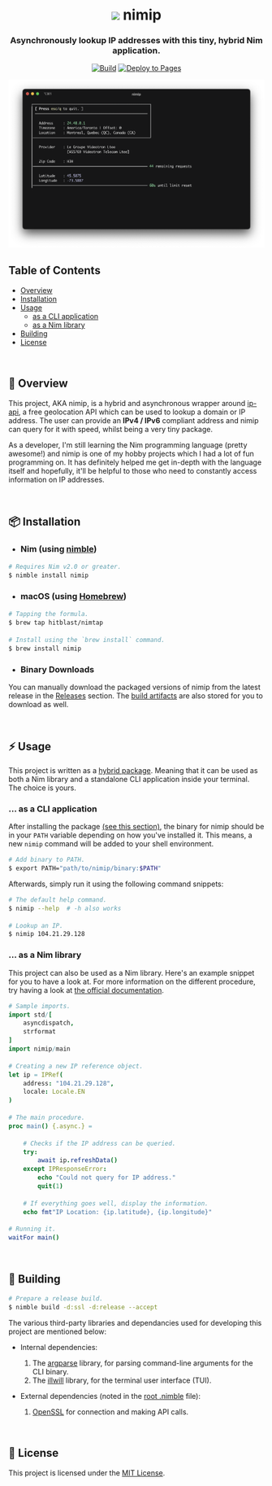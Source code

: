 <!-- SPDX-License-Identifier: MIT -->

<div align="center">

# <img src="https://raw.githubusercontent.com/nim-lang/assets/master/Art/logo-crown.png" height="30px"/> nimip <br>

### Asynchronously lookup IP addresses with this tiny, hybrid Nim application.

[![Build](https://github.com/hitblast/nimip/actions/workflows/build.yml/badge.svg)](https://github.com/hitblast/nimip/actions/workflows/build.yml)
[![Deploy to Pages](https://github.com/hitblast/nimip/actions/workflows/pages.yml/badge.svg)](https://github.com/hitblast/nimip/actions/workflows/pages.yml)

<img src="https://github.com/hitblast/nimip/blob/main/static/demo.png" alt="Demo Terminal Image">

</div>

## Table of Contents

- [Overview](#-overview)
- [Installation](#-installation)
- [Usage](#-usage)
    - [as a CLI application](#-as-a-cli-application)
    - [as a Nim library](#-as-a-nim-library)
- [Building](#-building)
- [License](#-license)

<br>

## 📖 Overview

This project, AKA nimip, is a hybrid and asynchronous wrapper around [ip-api](https://ip-api.com), a free geolocation API which can be used to lookup a domain or IP address. The user can provide an **IPv4 / IPv6** compliant address and nimip can query for it with speed, whilst being a very tiny package. 

As a developer, I'm still learning the Nim programming language (pretty awesome!) and nimip is one of my hobby projects which I had a lot of fun programming on. It has definitely helped me get in-depth with the language itself and hopefully, it'll be helpful to those who need to constantly access information on IP addresses.

<br>

## 📦 Installation

- ### Nim (using [nimble](https://github.com/nim-lang/nimble))

```bash
# Requires Nim v2.0 or greater.
$ nimble install nimip
```

- ### macOS (using [Homebrew](https://brew.sh))

```bash
# Tapping the formula.
$ brew tap hitblast/nimtap

# Install using the `brew install` command.
$ brew install nimip
```

- ### Binary Downloads
You can manually download the packaged versions of nimip from the latest release in the [Releases](https://github.com/hitblast/nimip/releases) section. The [build artifacts](https://github.com/hitblast/nimip/actions/workflows/builds.yml) are also stored for you to download as well.

<br>

## ⚡ Usage

This project is written as a [hybrid package](https://github.com/nim-lang/nimble#hybrids). Meaning that it can be used as both a Nim library and a standalone CLI application inside your terminal. The choice is yours. <br>

### ... as a CLI application

After installing the package [(see this section)](#-installation), the binary for nimip should be in your `PATH` variable depending on how you've installed it. This means, a new `nimip` command will be added to your shell environment.

```bash
# Add binary to PATH.
$ export PATH="path/to/nimip/binary:$PATH"
```

Afterwards, simply run it using the following command snippets:

```bash
# The default help command.
$ nimip --help  # -h also works

# Lookup an IP.
$ nimip 104.21.29.128
```

### ... as a Nim library

This project can also be used as a Nim library. Here's an example snippet for you to have a look at. For more information on the different procedure, try having a look at [the official documentation](https://hitblast.github.io/nimip/).

```nim
# Sample imports.
import std/[
    asyncdispatch,
    strformat
]
import nimip/main

# Creating a new IP reference object.
let ip = IPRef(
    address: "104.21.29.128",
    locale: Locale.EN
)

# The main procedure.
proc main() {.async.} =

    # Checks if the IP address can be queried.
    try:
        await ip.refreshData()
    except IPResponseError:
        echo "Could not query for IP address."
        quit(1)

    # If everything goes well, display the information.
    echo fmt"IP Location: {ip.latitude}, {ip.longitude}"

# Running it.
waitFor main()
```

<br>

## 🔨 Building

```bash
# Prepare a release build.
$ nimble build -d:ssl -d:release --accept
```

The various third-party libraries and dependancies used for developing this project are mentioned below:

- Internal dependencies:
    1. The [argparse](https://nimble.directory/pkg/argparse) library, for parsing command-line arguments for the CLI binary.
    2. The [illwill](https://nimble.directory/pkg/illwill) library, for the terminal user interface (TUI).

- External dependencies (noted in the [root .nimble](https://github.com/hitblast/nimip/blob/main/nimip.nimble) file):
    1. [OpenSSL](https://www.openssl.org) for connection and making API calls.

<br>

## 🔖 License

This project is licensed under the [MIT License](https://github.com/hitblast/nimip/blob/main/LICENSE).
